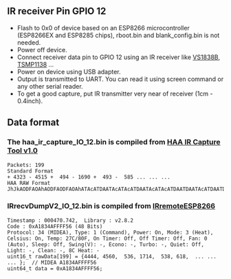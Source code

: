 ## IR receiver Pin  GPIO 12
   

* Flash to 0x0 of device based on an ESP8266 microcontroller (ESP8266EX and ESP8285 chips), rboot.bin and blank_config.bin is not needed.
* Power off device.
* Connect receiver data pin to GPIO 12 using an IR receiver like <a href="https://www.cytron.io/p-ir-receiver-diode-vs1838b-38khz">VS1838B</a>, <a href="https://www.vishay.com/en/product/82484/">TSMP1138</a> ...
* Power on device using USB adapter.
* Output is transmitted to UART. You can read it using screen command or any other serial reader.
* To get a good capture, put IR transmitter very near of receiver (1cm - 0.4inch).


## Data format

### The haa_ir_capture_IO_12.bin is compiled from <a href="https://github.com/RavenSystem/esp-homekit-devices/releases/tag/HAAIR_1.0.0">HAA IR Capture Tool v1.0</a></h3>


```
Packets: 199
Standard Format
+ 4323 - 4515 +  494 - 1690 +  493 -  585 ... ... ...
HAA RAW Format
JhJkAODFAOAhAODFAODFAOAhATAcATDAATAcATAcATDAATAcATAcATDAATDAATAcATDAATDAATDAATDAATDAATDAATDAATDAATDAATAcATAcATAcATAcATAcATAcATAcATAcATDAATAcATAcATDAATDAATDAATAcATAiANAcATDAATDAATAcATAcATAcATDAATDAATL1JoJ#ATDAASAdASDAATDAATAcATAcASDAATAcATAcASDAATAcASAdASDBASDBASAdASDBASDAASDBASDBASDBASDBASDBASDBASDBASAdASAdASAdASAdASAdASAdASAdASAdASDBARAdASAdASDBARDCARDBARAeARAeARAeARDCARDCARAeARAeARAeARDCARDCAR
```


### IRrecvDumpV2_IO_12.bin is compiled from <a href="https://github.com/crankyoldgit/IRremoteESP8266">IRremoteESP8266</a>

```
Timestamp : 000470.742,  Library : v2.8.2
Code : 0xA1834AFFFF56 (48 Bits)
Protocol: 34 (MIDEA), Type: 1 (Command), Power: On, Mode: 3 (Heat), Celsius: On, Temp: 27C/80F, On Timer: Off, Off Timer: Off, Fan: 0 (Auto), Sleep: Off, Swing(V): -, Econo: -, Turbo: -, Quiet: Off, Light: -, Clean: -, 8C Heat: -
uint16_t rawData[199] = {4444, 4560,  536, 1714,  538, 618,  ... ... ... };  // MIDEA A1834AFFFF56
uint64_t data = 0xA1834AFFFF56;
```
